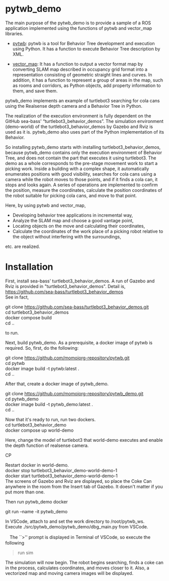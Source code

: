 # pytwb_demo
The main purpose of the pytwb_demo is to provide a sample of a ROS application implemented using the functions of pytwb and vector_map libraries.

- [pytwb](https://github.com/momoiorg-repository/pytwb):
pytwb is a tool for Behavior Tree development and execution using Python. It has a function to execute Behavior Tree description by XML.

- [vector_map](https://github.com/RobotSpatialCognition/vector_map):
It has a function to output a vector format map by converting SLAM map described in occupancy grid format into a representation consisting of geometric straight lines and curves. In addition, it has a function to represent a group of areas in the map, such as rooms and corridors, as Python objects, add property information to them, and save them.

pytwb_demo implements an example of turtlebot3 searching for cola cans using the Realsense depth camera and a Behavior Tree in Python.

The realization of the execution environment is fully dependent on the GitHub sea-bass' “turtlebot3_behavior_demos”. The simulation environment (demo-world) of the turtlebot3_behavior_demos by Gazebo and Rviz is used as it is. pytwb_demo also uses part of the Python implementation of its Behavior.

So installing pytwb_demo starts with installing turtlebot3_behavior_demos, because pytwb_demo contains only the execution environment of Behavior Tree, and does not contain the part that executes it using turtlebot3. 
The demo as a whole corresponds to the pre-stage movement work to start a picking work. Inside a building with a complex shape, it automatically enumerates positions with good visibility, searches for cola cans using a camera while the robot moves to those points, and if it finds a cola can, it stops and looks again. A series of operations are implemented to confirm the position, measure the coordinates, calculate the position coordinates of the robot suitable for picking cola cans, and move to that point.

Here, by using pytwb and vector_map,
- Developing behavior tree applications in incremental way,
- Analyze the SLAM map and choose a good vantage point,
- Locating objects on the move and calculating their coordinates,
- Calculate the coordinates of the work place of a picking robot relative to the object without interfering with the surroundings,

etc. are realized.

# Installation
First, install sea-bass' turtlebot3_behavior_demos. A run of Gazebo and Rviz is provided in "turtlebot3_behavior_demos". Detail is,  
https://github.com/sea-bass/turtlebot3_behavior_demos  
See in fact,

git clone https://github.com/sea-bass/turtlebot3_behavior_demos.git  
cd turtlebot3_behavior_demos  
docker compose build  
cd ..  

to run.  

Next, build pytwb_demo. As a prerequisite, a docker image of pytwb is required. So, first, do the following:  

git clone https://github.com/momoiorg-repository/pytwb.git  
cd pytwb  
docker image build -t pytwb:latest .  
cd ..  

After that, create a docker image of pytwb_demo.

git clone https://github.com/momoiorg-repository/pytwb_demo.git  
cd pytwb_demo  
docker image build -t pytwb_demo:latest .  
cd ..  

Now that it's ready to run, run two dockers.  
cd turtlebot3_behavior_demo  
docker compose up world-demo  

Here, change the model of turtlebot3 that world-demo executes and enable the depth function of realsense camera.  

CP

Restart docker in world-demo.  
docker stop turtlebot3_behavior_demo-world-demo-1  
docker start turtlebot3_behavior_demo-world-demo-1  
The screens of Gazebo and Rviz are displayed, so place the Coke Can anywhere in the room from the Insert tab of Gazebo. It doesn't matter if you put more than one.

Then run pytwb_demo docker  

git run –name <docker name> -it pytwb_demo  

In VSCode, attach to <docker name> and set the work directory to /root/pytwb_ws.  
Execute ./src/pytwb_demo/pytwb_demo/dbg_main.py from VSCode.

　The ``>'' prompt is displayed in Terminal of VSCode, so execute the following  
> run sim

The simulation will now begin. The robot begins searching, finds a coke can in the process, calculates coordinates, and moves closer to it. Also, a vectorized map and moving camera images will be displayed.